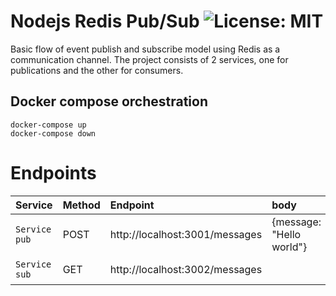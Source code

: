 # Nodejs Redis Pub/Sub ![License: MIT](https://img.shields.io/badge/License-MIT-yellow.svg)

Basic flow of event publish and subscribe model
using Redis as a communication channel.
The project consists of 2 services, one for publications and the other for consumers.

## Docker compose orchestration

```
docker-compose up
docker-compose down
```

# Endpoints

| Service | Method | Endpoint | body | Description
|:--------|:--------|:--------|:--------| :--------|
|`Service pub` | POST |http://localhost:3001/messages | {message: "Hello world"} | Create new resource
|`Service sub` | GET | http://localhost:3002/messages |  | Get all resources
